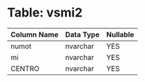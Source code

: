 # Table: vsmi2

| Column Name | Data Type | Nullable |
|-------------|-----------|----------|
| numot | nvarchar | YES |
| mi | nvarchar | YES |
| CENTRO | nvarchar | YES |
